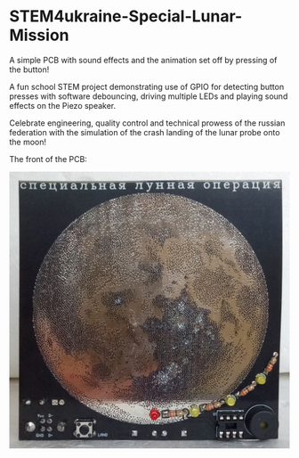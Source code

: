 # STEM4ukraine-Special-Lunar-Mission

A simple PCB with sound effects and the animation set off by pressing of the button!

A fun school STEM project demonstrating use of GPIO for detecting button presses with software debouncing, driving multiple LEDs and playing sound effects on the Piezo speaker.

Celebrate engineering, quality control and technical prowess of the russian federation with the simulation of the crash landing of the lunar probe onto the moon!

The front of the PCB:

![prototype front](images/SpecialLunarMissionFront.jpg)
